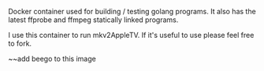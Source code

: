 Docker container used for building / testing golang programs.
It also has the latest ffprobe and ffmpeg statically linked programs.

I use this container to run mkv2AppleTV. If it's useful to use please feel free to fork.

~~add beego to this image
